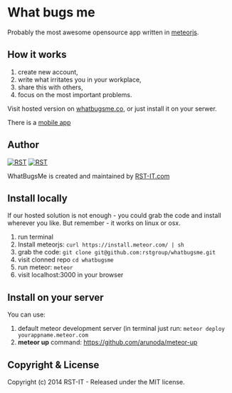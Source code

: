 # What bugs me

Probably the most awesome opensource app written in <a href="https://www.meteor.com/">meteorjs</a>.

## How it works

1. create new account,
2. write what irritates you in your workplace,
3. share this with others,
4. focus on the most important problems.

Visit hosted version on <a href="http://whatbugsme.co">whatbugsme.co</a>, or just install it on your serwer. 

There is a <a href="https://play.google.com/store/apps/details?id=com.idcfk3ul1oon0se11pyijt">mobile app</a>

## Author

[![RST](http://rst-it.com/files/rstwithpassion.png)](http://rst-it.com) [![RST](http://rst-it.com/files/howwedoapps.png)](http://howwedoapps.com)

WhatBugsMe is created and maintained by <a href="http://rst-it.com">RST-IT.com</a>

## Install locally

If our hosted solution is not enough - you could grab the code and install wherever you like. But remember - it works on linux or osx.

1. run terminal
2. Install meteorjs: `curl https://install.meteor.com/ | sh`
3. grab the code: `git clone git@github.com:rstgroup/whatbugsme.git`
4. visit clonned repo `cd whatbugsme`
5. run meteor: `meteor`
6. visit localhost:3000 in your browser

## Install on your server

You can use:

1. default meteor development server (in terminal just run: `meteor deploy yourappname.meteor.com`
2. **meteor up** command: <a href="https://github.com/arunoda/meteor-up">https://github.com/arunoda/meteor-up</a>


## Copyright & License

Copyright (c) 2014 RST-IT - Released under the MIT license.
